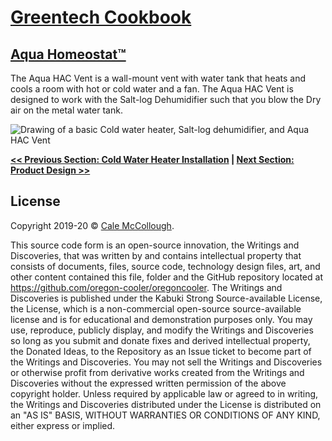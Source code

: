 # [Greentech Cookbook](../readme.md)

## [Aqua Homeostat™](./)

The Aqua HAC Vent is a wall-mount vent with water tank that heats and cools a room with hot or cold water and a fan. The Aqua HAC Vent is designed to work with the Salt-log Dehumidifier such that you blow the Dry air on the metal water tank.

![Drawing of a basic Cold water heater, Salt-log dehumidifier, and Aqua HAC Vent](oregon-cooler.aqua_hacv.drawing.png)

**[<< Previous Section: Cold Water Heater Installation](../cold_water_heater/installation) | [Next Section: Product Design >>](./product_design)**

## License

Copyright 2019-20 © [Cale McCollough](https://cookingwithcale.org).

This source code form is an open-source innovation, the Writings and Discoveries, that was written by and contains intellectual property that consists of documents, files, source code, technology design files, art, and other content contained this file, folder and the GitHub repository located at <https://github.com/oregon-cooler/oregoncooler>. The Writings and Discoveries is published under the Kabuki Strong Source-available License, the License, which is a non-commercial open-source source-available license and is for educational and demonstration purposes only. You may use, reproduce, publicly display, and modify the Writings and Discoveries so long as you submit and donate fixes and derived intellectual property, the Donated Ideas, to the Repository as an Issue ticket to become part of the Writings and Discoveries. You may not sell the Writings and Discoveries or otherwise profit from derivative works created from the Writings and Discoveries without the expressed written permission of the above copyright holder. Unless required by applicable law or agreed to in writing, the Writings and Discoveries distributed under the License is distributed on an "AS IS" BASIS, WITHOUT WARRANTIES OR CONDITIONS OF ANY KIND, either express or implied.
